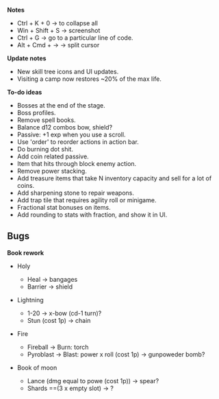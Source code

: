 **Notes**
- Ctrl + K + 0     -> to collapse all
- Win + Shift + S  -> screenshot
- Ctrl + G         -> go to a particular line of code.
- Alt + Cmd + ->   -> split cursor

**Update notes**
- New skill tree icons and UI updates.
- Visiting a camp now restores ~20% of the max life.

**To-do ideas**
- Bosses at the end of the stage.
- Boss profiles.
- Remove spell books.
- Balance d12 combos bow, shield?
- Passive: +1 exp when you use a scroll.
- Use 'order' to reorder actions in action bar.
- Do burning dot shit.
- Add coin related passive.
- Item that hits through block enemy action.
- Remove power stacking.
- Add treasure items that take N inventory capacity and sell for a lot of coins.
- Add sharpening stone to repair weapons.
- Add trap tile that requires agility roll or minigame.
- Fractional stat bonuses on items.
- Add rounding to stats with fraction, and show it in UI.

**Bugs**
-

**Book rework**
- Holy 
    - Heal -> bangages
    - Barrier -> shield

- Lightning
    - 1-20 -> x-bow (cd-1 turn)?
    - Stun (cost 1p) -> chain

- Fire
    - Fireball -> Burn: torch
    - Pyroblast -> Blast: power x roll (cost 1p) -> gunpoweder bomb?

- Book of moon
    - Lance (dmg equal to powe (cost 1p)) -> spear?
    - Shards ==(3 x empty slot) -> ?
